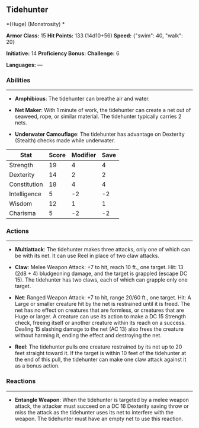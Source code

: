 ## Tidehunter
*(Huge) (Monstrosity) *

**Armor Class:** 15
**Hit Points:** 133 (14d10+56)
**Speed:** {"swim": 40, "walk": 20}

**Initiative:** 14
**Proficiency Bonus:**
**Challenge:** 6

**Languages:** —

### Abilities
 --- 
- **Amphibious**: The tidehunter can breathe air and water.

- **Net Maker**: With 1 minute of work, the tidehunter can create a net out of seaweed, rope, or similar material. The tidehunter typically carries 2 nets.

- **Underwater Camouflage**: The tidehunter has advantage on Dexterity (Stealth) checks made while underwater.



| Stat | Score | Modifier | Save |
| ---- | ---- | ---- | ---- |
| Strength | 19 | 4 | 4 |
| Dexterity | 14 | 2 | 2 |
| Constitution | 18 | 4 | 4 |
| Intelligence | 5 | -2 | -2 |
| Wisdom | 12 | 1 | 1 |
| Charisma | 5 | -2 | -2 |

### Actions
 --- 
- **Multiattack**: The tidehunter makes three attacks, only one of which can be with its net. It can use Reel in place of two claw attacks.

- **Claw**: Melee Weapon Attack: +7 to hit, reach 10 ft., one target. Hit: 13 (2d8 + 4) bludgeoning damage, and the target is grappled (escape DC 15). The tidehunter has two claws, each of which can grapple only one target.

- **Net**: Ranged Weapon Attack: +7 to hit, range 20/60 ft., one target. Hit: A Large or smaller creature hit by the net is restrained until it is freed. The net has no effect on creatures that are formless, or creatures that are Huge or larger. A creature can use its action to make a DC 15 Strength check, freeing itself or another creature within its reach on a success. Dealing 15 slashing damage to the net (AC 13) also frees the creature without harming it, ending the effect and destroying the net.

- **Reel**: The tidehunter pulls one creature restrained by its net up to 20 feet straight toward it. If the target is within 10 feet of the tidehunter at the end of this pull, the tidehunter can make one claw attack against it as a bonus action.

### Reactions
 --- 
- **Entangle Weapon**: When the tidehunter is targeted by a melee weapon attack, the attacker must succeed on a DC 16 Dexterity saving throw or miss the attack as the tidehunter uses its net to interfere with the weapon. The tidehunter must have an empty net to use this reaction.

